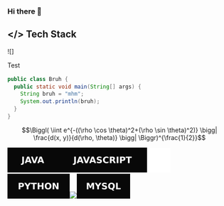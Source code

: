### Hi there 👋

## </> Tech Stack
![]

Test
```Java
public class Bruh {
  public static void main(String[] args) {
    String bruh = "mhm";
    System.out.println(bruh);
  }
}
```
$$\Biggl( \iint e^{-((\rho \cos \theta)^2+(\rho \sin \theta)^2)} \bigg| \frac{d(x, y)}{d(\rho, \theta)} \bigg| \Biggr)^{\frac{1}{2}}$$

<img src="svg/java.svg" padding="5px"><img src="svg/javascript.svg" padding="5px"><img src="svg/python.svg" padding="5px"><img src="svg/c#.svg"><img src="svg/mysql.svg" padding="5px">